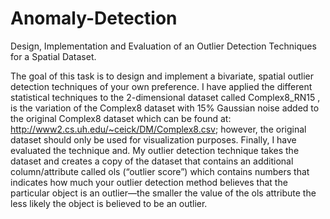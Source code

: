 # Anomaly-Detection
Design, Implementation and Evaluation of an Outlier Detection Techniques for a Spatial Dataset.


The goal of this task is to design and implement a bivariate, spatial outlier detection techniques of your own preference. I have applied the different statistical techniques to the 2-dimensional dataset called Complex8_RN15 , is the variation of the Complex8 dataset with 15% Gaussian noise added to the original Complex8 dataset which can be found at:  http://www2.cs.uh.edu/~ceick/DM/Complex8.csv; however, the original dataset should only be used for visualization purposes. Finally,  I have evaluated the technique and. My outlier detection technique takes the dataset and creates a copy of the dataset that contains an additional column/attribute called ols (“outlier score”) which contains numbers that indicates how much your outlier detection method believes that the particular object is an outlier—the smaller the value of the ols attribute the less likely the object is believed to be an outlier. 
